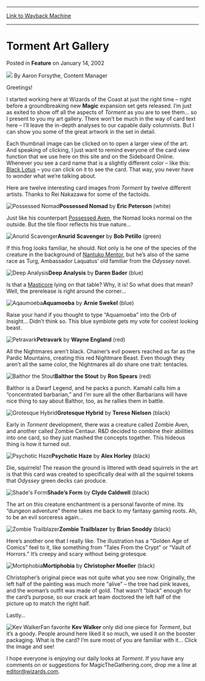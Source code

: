 
---
[Link to Wayback Machine](https://web.archive.org/web/20170309081530/http://magic.wizards.com/en/articles/archive/feature/torment-art-gallery-2002-01-14)

[_metadata_:wayback_url]:- "http://magic.wizards.com/en/articles/archive/feature/torment-art-gallery-2002-01-14"
[_metadata_:wayback_raw_url]:- "https://web.archive.org/web/20170309081530id_/http://magic.wizards.com/en/articles/archive/feature/torment-art-gallery-2002-01-14"
[_metadata_:wayback_capture_timestamp]:- "2017-03-09 08:15:30+00:00"
[_metadata_:description]:- "Greetings! I started working here at Wizards of the Coast at just the right time – right before a groundbreaking new Magic expansion set gets released. I’m just as exited to show off all the aspects of Torment as you are to see them… so I present to you my art gallery. There won’t be much in the way of card text here – I’ll leave the in-depth analyses to our capable daily columnists. But I can show you some of the great artwork in the set in detail."
[_metadata_:generator]:- "Drupal 7 (http://drupal.org)"
---


Torment Art Gallery
===================



 Posted in **Feature**
 on January 14, 2002 






![](https://media.magic.wizards.com/styles/auth_small/public/generic-avatar-150_273.png)
By Aaron Forsythe, Content Manager











Greetings! 

I started working here at Wizards of the Coast at just the right time – right before a groundbreaking new **Magic** expansion set gets released. I’m just as exited to show off all the aspects of *Torment* as you are to see them… so I present to you my art gallery. There won’t be much in the way of card text here – I’ll leave the in-depth analyses to our capable daily columnists. But I can show you some of the great artwork in the set in detail. 

Each thumbnail image can be clicked on to open a larger view of the art. And speaking of clicking, I just want to remind everyone of the card view function that we use here on this site and on the Sideboard Online. Whenever you see a card name that is a slightly different color – like this: [Black Lotus](http://gatherer.wizards.com/Pages/Card/Details.aspx?name=Black+Lotus) – you can click on it to see the card. That way, you never have to wonder what we’re talking about. 

Here are twelve interesting card images from *Torment* by twelve different artists. Thanks to Rei Nakazawa for some of the factoids. 

![Possessed Nomad](https://media.magic.wizards.com/image_legacy_migration/magic/images/mtgcom/fcpics/features/feat00401possessed_nomad_150.jpg)**Possessed Nomad** by **Eric Peterson** (white)   

Just like his counterpart [Possessed Aven](http://gatherer.wizards.com/Pages/Card/Details.aspx?name=Possessed+Aven), the Nomad looks normal on the outside. But the tile floor reflects his true nature…

  
![Anurid Scavenger](https://media.magic.wizards.com/image_legacy_migration/magic/images/mtgcom/fcpics/features/feat00402anurid_scavenger_150.jpg)**Anurid Scavenger** by **Bob Petillo** (green)   

If this frog looks familiar, he should. Not only is he one of the species of the creature in the background of [Nantuko Mentor](http://gatherer.wizards.com/Pages/Card/Details.aspx?name=Nantuko+Mentor), but he’s also of the same race as Turg, Ambassador Laquatus’ old familiar from the *Odyssey* novel. 

  
![Deep Analysis](https://media.magic.wizards.com/image_legacy_migration/magic/images/mtgcom/fcpics/features/feat00403deep_analysis_150.jpg)**Deep Analysis** by **Daren Bader** (blue)   

Is that a [Masticore](http://gatherer.wizards.com/Pages/Card/Details.aspx?name=Masticore) lying on that table? Why, it is! So what does that mean? Well, the prerelease is right around the corner…

  
![Aqaumoeba](https://media.magic.wizards.com/image_legacy_migration/magic/images/mtgcom/fcpics/features/feat00404aquamoeba_150.jpg)**Aquamoeba** by **Arnie Swekel** (blue)   

Raise your hand if you thought to type “Aquamoeba” into the Orb of Insight… Didn’t think so. This blue symbiote gets my vote for coolest looking beast. 

  
![Petravark](https://media.magic.wizards.com/image_legacy_migration/magic/images/mtgcom/fcpics/features/feat00405petravark_150.jpg)**Petravark** by **Wayne England** (red)   

All the Nightmares aren’t black. Chainer’s evil powers reached as far as the Pardic Mountains, creating this red Nightmare Beast. Even though they aren’t all the same color, the Nightmares all do share one trait: tentacles. 

  
![Balthor the Stout](https://media.magic.wizards.com/image_legacy_migration/magic/images/mtgcom/fcpics/features/feat00406balthor_the_stout_150.jpg)**Balthor the Stout** by **Ron Spears** (red)   

Balthor is a Dwarf Legend, and he packs a punch. Kamahl calls him a “concentrated barbarian,” and I’m sure all the other Barbarians will have nice thing to say about Balthor, too, as he rallies them in battle. 

  
![Grotesque Hybrid](https://media.magic.wizards.com/image_legacy_migration/magic/images/mtgcom/fcpics/features/feat00407grotesque_hybrid_150.jpg)**Grotesque Hybrid** by **Terese Nielsen** (black)   

Early in *Torment* development, there was a creature called Zombie Aven, and another called Zombie Centaur. R&D decided to combine their abilities into one card, so they just mashed the concepts together. This hideous thing is how it turned out. 

  
![Psychotic Haze](https://media.magic.wizards.com/image_legacy_migration/magic/images/mtgcom/fcpics/features/feat00408psychotic_haze_150.jpg)**Psychotic Haze** by **Alex Horley** (black)   

Die, squirrels! The reason the ground is littered with dead squirrels in the art is that this card was created to specifically deal with all the squirrel tokens that *Odyssey* green decks can produce. 

  
![Shade's Form](https://media.magic.wizards.com/image_legacy_migration/magic/images/mtgcom/fcpics/features/feat00409shades_form_150.jpg)**Shade’s Form** by **Clyde Caldwell** (black)   

The art on this creature enchantment is a personal favorite of mine. Its “dungeon adventure” theme takes me back to my fantasy gaming roots. Ah, to be an evil sorceress again…

  
![Zombie Trailblazer](https://media.magic.wizards.com/image_legacy_migration/magic/images/mtgcom/fcpics/features/feat00410zombie_trailblazer_150.jpg)**Zombie Trailblazer** by **Brian Snoddy** (black)   

Here’s another one that I really like. The illustration has a “Golden Age of Comics” feel to it, like something from “Tales From the Crypt” or “Vault of Horrors.” It’s creepy and scary without being grotesque. 

  
![Mortiphobia](https://media.magic.wizards.com/image_legacy_migration/magic/images/mtgcom/fcpics/features/feat00411mortiphobia_150.jpg)**Mortiphobia** by **Christopher Moeller** (black)   

Christopher’s original piece was not quite what you see now. Originally, the left half of the painting was much more “alive” – the tree had pink leaves, and the woman’s outfit was made of gold. That wasn’t “black” enough for the card’s purpose, so our crack art team doctored the left half of the picture up to match the right half. 

  
Lastly…

![Kev Walker](https://media.magic.wizards.com/image_legacy_migration/magic/images/mtgcom/fcpics/features/feat00412kev_walker_150.jpg)Fan favorite **Kev Walker** only did one piece for *Torment*, but it’s a goody. People around here liked it so much, we used it on the booster packaging. What is the card? I’m sure most of you are familiar with it… Click the image and see!

  
I hope everyone is enjoying our daily looks at *Torment*. If you have any comments on or suggestions for MagicTheGathering.com, drop me a line at editor@wizards.com.







